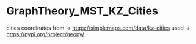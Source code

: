 # GraphTheory_MST_KZ_Cities

cities coordinates from -> https://simplemaps.com/data/kz-cities
used -> https://pypi.org/project/geopy/